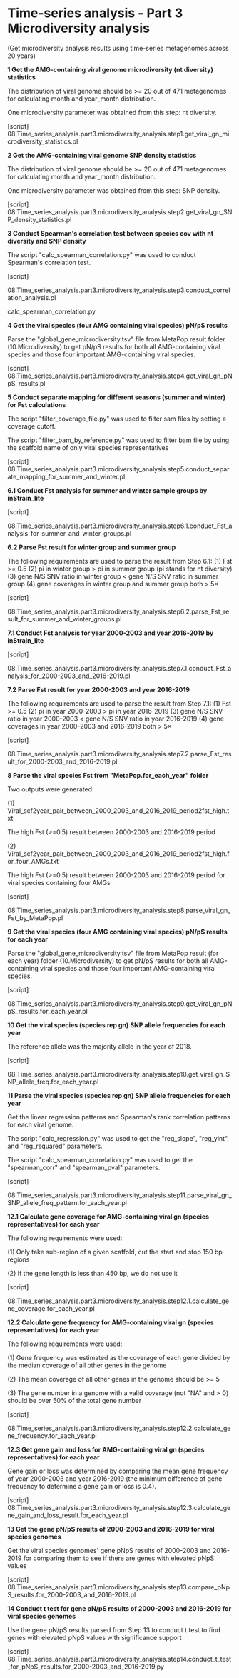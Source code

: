 # Time-series analysis - Part 3 Microdiversity analysis

(Get microdiversity analysis results using time-series metagenomes across 20 years)

**1 Get the AMG-containing viral genome microdiversity (nt diversity) statistics**

The distribution of viral genome should be >= 20 out of 471 metagenomes for calculating month and year_month distribution. 

One microdiversity parameter was obtained from this step: nt diversity. 

[script] 08.Time_series_analysis.part3.microdiversity_analysis.step1.get_viral_gn_microdiversity_statistics.pl

**2 Get the AMG-containing viral genome SNP density statistics**

The distribution of viral genome should be >= 20 out of 471 metagenomes for calculating month and year_month distribution. 

One microdiversity parameter was obtained from this step: SNP density. 

[script] 08.Time_series_analysis.part3.microdiversity_analysis.step2.get_viral_gn_SNP_density_statistics.pl

**3 Conduct Spearman's correlation test between species cov with nt diversity and SNP density**

The script "calc_spearman_correlation.py" was used to conduct Spearman's correlation test.

[script] 

08.Time_series_analysis.part3.microdiversity_analysis.step3.conduct_correlation_analysis.pl

calc_spearman_correlation.py

**4 Get the viral species (four AMG containing viral species) pN/pS results**

Parse the "global_gene_microdiversity.tsv" file from MetaPop result folder (10.Microdiversity) to get pN/pS results for both all AMG-containing viral species and those four important AMG-containing viral species.

[script] 08.Time_series_analysis.part3.microdiversity_analysis.step4.get_viral_gn_pNpS_results.pl

**5 Conduct separate mapping for different seasons (summer and winter) for Fst calculations**

The script "filter_coverage_file.py" was used to filter sam files by setting a coverage cutoff.

The script "filter_bam_by_reference.py" was used to filter bam file by using the scaffold name of only viral species representatives

[script] 08.Time_series_analysis.part3.microdiversity_analysis.step5.conduct_separate_mapping_for_summer_and_winter.pl

**6.1 Conduct Fst analysis for summer and winter sample groups by inStrain_lite**

[script] 

08.Time_series_analysis.part3.microdiversity_analysis.step6.1.conduct_Fst_analysis_for_summer_and_winter_groups.pl

**6.2 Parse Fst result for winter group and summer group**

The following requirements are used to parse the result from Step 6.1:
(1) Fst >= 0.5
(2) pi in winter group > pi in summer group (pi stands for nt diversity)
(3) gene N/S SNV ratio in winter group < gene N/S SNV ratio in summer group
(4) gene coverages in winter group and summer group both > 5×

[script] 

08.Time_series_analysis.part3.microdiversity_analysis.step6.2.parse_Fst_result_for_summer_and_winter_groups.pl

**7.1 Conduct Fst analysis for year 2000-2003 and year 2016-2019 by inStrain_lite**

[script] 

08.Time_series_analysis.part3.microdiversity_analysis.step7.1.conduct_Fst_analysis_for_2000-2003_and_2016-2019.pl

**7.2 Parse Fst result for  year 2000-2003 and year 2016-2019**

The following requirements are used to parse the result from Step 7.1:
(1) Fst >= 0.5
(2) pi in year 2000-2003 > pi in year 2016-2019
(3) gene N/S SNV ratio in year 2000-2003 < gene N/S SNV ratio in year 2016-2019
(4) gene coverages in year 2000-2003 and 2016-2019 both > 5×

[script] 

08.Time_series_analysis.part3.microdiversity_analysis.step7.2.parse_Fst_result_for_2000-2003_and_2016-2019.pl

**8 Parse the viral species Fst from "MetaPop.for_each_year" folder**

Two outputs were generated:

(1) Viral_scf2year_pair_between_2000_2003_and_2016_2019_period2fst_high.txt

The high Fst (>=0.5) result between 2000-2003 and 2016-2019 period

(2) Viral_scf2year_pair_between_2000_2003_and_2016_2019_period2fst_high.for_four_AMGs.txt

The high Fst  (>=0.5) result between 2000-2003 and 2016-2019 period for viral species containing four AMGs

[script] 

08.Time_series_analysis.part3.microdiversity_analysis.step8.parse_viral_gn_Fst_by_MetaPop.pl

**9 Get the viral species (four AMG containing viral species) pN/pS results for each year**

Parse the "global_gene_microdiversity.tsv" file from MetaPop result (for each year) folder (10.Microdiversity) to get pN/pS results for both all AMG-containing viral species and those four important AMG-containing viral species.

[script] 

08.Time_series_analysis.part3.microdiversity_analysis.step9.get_viral_gn_pNpS_results.for_each_year.pl

**10 Get the viral species (species rep gn) SNP allele frequencies for each year**

The reference allele was the majority allele in the year of 2018.

[script] 

08.Time_series_analysis.part3.microdiversity_analysis.step10.get_viral_gn_SNP_allele_freq.for_each_year.pl

**11 Parse the viral species (species rep gn) SNP allele frequencies for each year**

Get the linear regression patterns and Spearman's rank correlation patterns for each viral genome.

The script "calc_regression.py" was used to get the "reg_slope", "reg_yint", and "reg_rsquared" parameters.

The script "calc_spearman_correlation.py" was used to get the "spearman_corr" and "spearman_pval" parameters.

[script] 

08.Time_series_analysis.part3.microdiversity_analysis.step11.parse_viral_gn_SNP_allele_freq_pattern.for_each_year.pl

**12.1 Calculate gene coverage for AMG-containing viral gn (species representatives) for each year**

The following requirements were used:

(1) Only take sub-region of a given scaffold, cut the start and stop 150 bp regions

(2) If the gene length is less than 450 bp, we do not use it

[script] 

08.Time_series_analysis.part3.microdiversity_analysis.step12.1.calculate_gene_coverage.for_each_year.pl

**12.2 Calculate gene frequency for AMG-containing viral gn (species representatives) for each year**

The following requirements were used:

(1) Gene frequency was estimated as the coverage of each gene divided by the median coverage of all other genes in the genome

(2) The mean coverage of all other genes in the genome should be >= 5

(3) The gene number in a genome with a valid coverage (not "NA" and > 0) should be over 50% of the total gene number

[script] 

08.Time_series_analysis.part3.microdiversity_analysis.step12.2.calculate_gene_frequency.for_each_year.pl

**12.3 Get gene gain and loss for AMG-containing viral gn (species representatives) for each year**

Gene gain or loss was determined by comparing the mean gene frequency of year 2000-2003 and year 2016-2019 (the minimum difference of gene frequency to determine a gene gain or loss is 0.4).

[script] 08.Time_series_analysis.part3.microdiversity_analysis.step12.3.calculate_gene_gain_and_loss_result.for_each_year.pl

**13 Get the gene pN/pS results of 2000-2003 and 2016-2019 for viral species genomes**

Get the viral species genomes' gene pNpS results of 2000-2003 and 2016-2019 for comparing them to see if there are genes with elevated pNpS values

[script] 08.Time_series_analysis.part3.microdiversity_analysis.step13.compare_pNpS_results.for_2000-2003_and_2016-2019.pl

**14 Conduct t test for gene pN/pS results of 2000-2003 and 2016-2019 for viral species genomes**

Use the gene pN/pS results parsed from Step 13 to conduct t test to find genes with elevated pNpS values with significance support

[script] 08.Time_series_analysis.part3.microdiversity_analysis.step14.conduct_t_test_for_pNpS_results.for_2000-2003_and_2016-2019.py



















